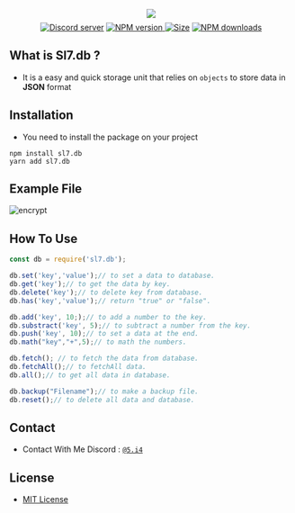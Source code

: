 <div  align="center">
<p>
<img style="margin-bottom:-6px" src="https://media.discordapp.net/attachments/915959971030642740/919978056410599554/sl7.db.png?width=922&height=246"/>
<a href="https://www.npmjs.com/package/sl7.db/" alt="sl7.db" /></a>
</p>
</p>
<p>
 <a href="https://very.soon"><img src="https://img.shields.io/discord/781805600727105567?color=5865F2&label=Discord%20&logo=discord&logoColor=FFFFFF%22%20alt=%22Discord%20server%22" alt="Discord server" /></a> <a href="https://www.npmjs.com/package/sl7.db"><img src="https://img.shields.io/npm/v/sl7.db.svg?maxAge=3600" alt="NPM version" /></a><a href="https://www.npmjs.com/package/sl7.db"> <img src="https://badgen.net/npm/node/sl7.db" alt="Size" /></a> <a href="https://www.npmjs.com/package/sl7.db"><img src="https://img.shields.io/npm/dt/sl7.db.svg?maxAge=3600" alt="NPM downloads" /></a>
</p>
</div>

## What is Sl7.db ?
- It is a easy and quick storage unit that relies on `objects` to store data in **JSON** format

## Installation
- You need to install the package on your project
```sh-session
npm install sl7.db
yarn add sl7.db
```
## Example File
![encrypt](  
https://media.discordapp.net/attachments/921429672221343805/925798703195889795/unknown.png?width=456&height=144)
## How To Use
```js
const db = require('sl7.db');

db.set('key','value');// to set a data to database.
db.get('key');// to get the data by key.
db.delete('key');// to delete key from database.
db.has('key','value');// return "true" or "false".

db.add('key', 10;);// to add a number to the key.
db.substract('key', 5);// to subtract a number from the key.
db.push('key', 10);// to set a data at the end.
db.math("key","+",5);// to math the numbers.

db.fetch(); // to fetch the data from database. 
db.fetchAll();// to fetchAll data.
db.all();// to get all data in database.

db.backup("Filename");// to make a backup file.
db.reset();// to delete all data and database.

```
## Contact

- Contact With Me Discord : [`@5.i4`](https://www.npmjs.com/package/sl7.db)

## License 
- [MIT License](https://opensource.org/license/mit)
